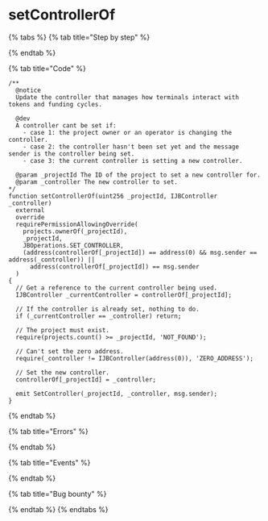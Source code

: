 # setControllerOf

{% tabs %}
{% tab title="Step by step" %}

{% endtab %}

{% tab title="Code" %}
```solidity
/**
  @notice
  Update the controller that manages how terminals interact with tokens and funding cycles.

  @dev 
  A controller cant be set if:
    - case 1: the project owner or an operator is changing the controller.
    - case 2: the controller hasn't been set yet and the message sender is the controller being set.
    - case 3: the current controller is setting a new controller.

  @param _projectId The ID of the project to set a new controller for.
  @param _controller The new controller to set.
*/
function setControllerOf(uint256 _projectId, IJBController _controller)
  external
  override
  requirePermissionAllowingOverride(
    projects.ownerOf(_projectId),
    _projectId,
    JBOperations.SET_CONTROLLER,
    (address(controllerOf[_projectId]) == address(0) && msg.sender == address(_controller)) ||
      address(controllerOf[_projectId]) == msg.sender
  )
{
  // Get a reference to the current controller being used.
  IJBController _currentController = controllerOf[_projectId];

  // If the controller is already set, nothing to do.
  if (_currentController == _controller) return;

  // The project must exist.
  require(projects.count() >= _projectId, 'NOT_FOUND');

  // Can't set the zero address.
  require(_controller != IJBController(address(0)), 'ZERO_ADDRESS');

  // Set the new controller.
  controllerOf[_projectId] = _controller;

  emit SetController(_projectId, _controller, msg.sender);
}
```
{% endtab %}

{% tab title="Errors" %}

{% endtab %}

{% tab title="Events" %}

{% endtab %}

{% tab title="Bug bounty" %}

{% endtab %}
{% endtabs %}
